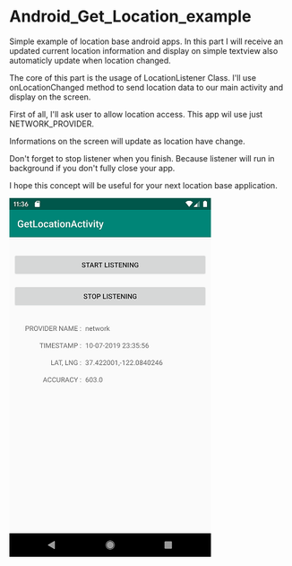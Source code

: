 # Android_Get_Location_example
Simple example of location base android apps. In this part I will receive an updated current location information and display on simple textview also automaticly update when location changed.

The core of this part is the usage of LocationListener Class. I'll use onLocationChanged method to send location data to our main activity and display on the screen. 

First of all, I'll ask user to allow location access. This app wil use just NETWORK_PROVIDER.

Informations on the screen will update as location have change.

Don't forget to stop listener when you finish. Because listener will run in background if you don't fully close your app.

I hope this concept will be useful for your next location base application.  


![Alt text](screenshot.png)
